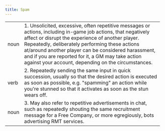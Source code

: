 ```yaml
---
title: Spam
---
```

| | |
| --- | --- |
| noun | 1.  	Unsolicited, excessive, often repetitive messages or actions, including in-game job actions, that negatively affect or disrupt the experience of another player. Repeatedly, deliberately performing these actions at/around another player can be considered harassment, and if you are reported for it, a GM may take action against your account, depending on the circumstances. |
| verb | 2. Repeatedly sending the same input in quick succession, usually so that the desired action is executed as soon as possible, e.g. "spamming" an action while you're stunned so that it activates as soon as the stun wears off. |
| noun | 3. May also refer to repetitive advertisements in chat, such as repeatedly shouting the same recruitment message for a Free Company, or more egregiously, bots advertising RMT services.	|
